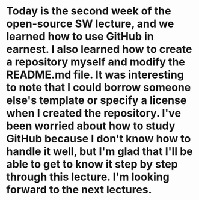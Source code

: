 # Today is the second week of the open-source SW lecture, and we learned how to use GitHub in earnest. I also learned how to create a repository myself and modify the README.md file. It was interesting to note that I could borrow someone else's template or specify a license when I created the repository. I've been worried about how to study GitHub because I don't know how to handle it well, but I'm glad that I'll be able to get to know it step by step through this lecture. I'm looking forward to the next lectures.
